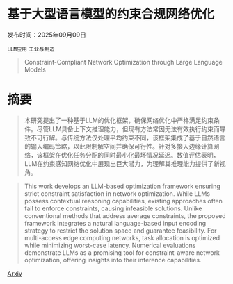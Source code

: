 # 基于大型语言模型的约束合规网络优化

发布时间：2025年09月09日

`LLM应用` `工业与制造`

> Constraint-Compliant Network Optimization through Large Language Models

# 摘要

> 本研究提出了一种基于LLM的优化框架，确保网络优化中严格满足约束条件。尽管LLM具备上下文推理能力，但现有方法常因无法有效执行约束而导致不可行解。与传统方法仅处理平均约束不同，该框架集成了基于自然语言的输入编码策略，以此限制解空间并确保可行性。针对多接入边缘计算网络，该框架在优化任务分配的同时最小化最坏情况延迟。数值评估表明，LLM在约束感知网络优化中展现出巨大潜力，为理解其推理能力提供了新视角。

> This work develops an LLM-based optimization framework ensuring strict constraint satisfaction in network optimization. While LLMs possess contextual reasoning capabilities, existing approaches often fail to enforce constraints, causing infeasible solutions. Unlike conventional methods that address average constraints, the proposed framework integrates a natural language-based input encoding strategy to restrict the solution space and guarantee feasibility. For multi-access edge computing networks, task allocation is optimized while minimizing worst-case latency. Numerical evaluations demonstrate LLMs as a promising tool for constraint-aware network optimization, offering insights into their inference capabilities.

[Arxiv](https://arxiv.org/abs/2509.07492)